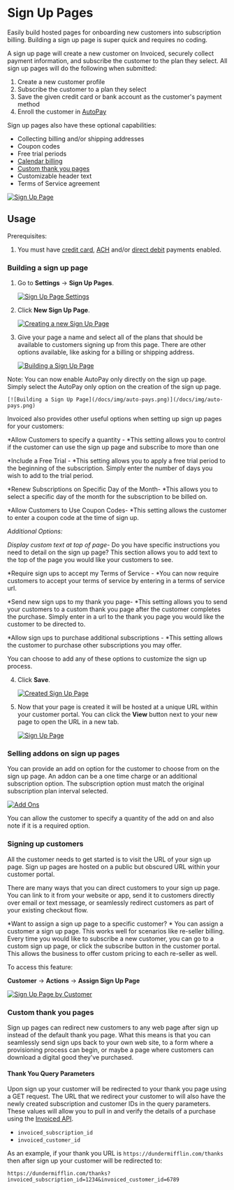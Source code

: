 # Sign Up Pages

Easily build hosted pages for onboarding new customers into subscription billing. Building a sign up page is super quick and requires no coding.

A sign up page will create a new customer on Invoiced, securely collect payment information, and subscribe the customer to the plan they select. All sign up pages will do the following when submitted:

1. Create a new customer profile
2. Subscribe the customer to a plan they select
3. Save the given credit card or bank account as the customer's payment method
4. Enroll the customer in [AutoPay](autopay)

Sign up pages also have these optional capabilities:

- Collecting billing and/or shipping addresses
- Coupon codes
- Free trial periods
- [Calendar billing](subscription-billing#calendar-billing)
- [Custom thank you pages](#custom-thank-you-pages)
- Customizable header text
- Terms of Service agreement

[![Sign Up Page](/docs/img/sign-up-page.png)](/docs/img/sign-up-page.png)

## Usage

Prerequisites:

1. You must have [credit card](/docs/payments/card), [ACH](/docs/payments/ach) and/or [direct debit](/docs/payments/direct-debit) payments enabled.

### Building a sign up page

1. Go to **Settings** &rarr; **Sign Up Pages**.

   [![Sign Up Page Settings](/docs/img/sign-up-pages-settings.png)](/docs/img/sign-up-pages-settings.png)

2. Click **New Sign Up Page**.

   [![Creating a new Sign Up Page](/docs/img/sign-up-pages-empty.png)](/docs/img/sign-up-pages-empty.png)

3. Give your page a name and select all of the plans that should be available to customers signing up from this page. There are other options available, like asking for a billing or shipping address.

   [![Building a Sign Up Page](/docs/img/sign-up-pages-new.png)](/docs/img/sign-up-pages-new.png)

 Note: You can now enable AutoPay only directly on the sign up page. Simply select the AutoPay only option on the creation of the sign up page. 

    [![Building a Sign Up Page](/docs/img/auto-pays.png)](/docs/img/auto-pays.png)


Invoiced also provides other useful options when setting up sign up pages for your customers:

*Allow Customers to specify a quantity - *This setting allows you to control if the customer can use the sign up page and subscribe to more than one 

*Include a Free Trial - *This setting allows you to apply a free trial period to the beginning of the subscription. Simply enter the number of days you wish to add to the trial period. 

*Renew Subscriptions on Specific Day of the Month- *This allows you to select a specific day of the month for the subscription to be billed on. 

*Allow Customers to Use Coupon Codes- *This setting allows the customer to enter a coupon code at the time of sign up.


*Additional Options:*

*Display custom text at top of page*- Do you have specific instructions you need to detail on the sign up page? This section allows you to add text to the top of the page you would like your customers to see.

*Require sign ups to accept my Terms of Service - *You can now require customers to accept your terms of service by entering in a terms of service url. 

*Send new sign ups to my thank you page- *This setting allows you to send your customers to a custom thank you page after the customer completes the purchase. Simply enter in a url to the thank you page you would like the customer to be directed to. 

*Allow sign ups to purchase additional subscriptions - *This setting allows the customer to purchase other subscriptions you may offer. 


You can choose to add any of these options to customize the sign up process.

4. Click **Save**.

   [![Created Sign Up Page](/docs/img/sign-up-pages-created.png)](/docs/img/sign-up-pages-created.png)

5. Now that your page is created it will be hosted at a unique URL within your customer portal. You can click the **View** button next to your new page to open the URL in a new tab.

   [![Sign Up Page](/docs/img/sign-up-page.png)](/docs/img/sign-up-page.png)

### Selling addons on sign up pages
You can provide an add on option for the customer to choose from on the sign up page. An addon can be a one time charge or an additional subscription option. The subscription option must match the original subscription plan interval selected. 

   [![Add Ons](/docs/img/addons.png)](/docs/img/addons.png)

You can allow the customer to specify a quantity of the add on and also note if it is a required option. 

### Signing up customers

All the customer needs to get started is to visit the URL of your sign up page. Sign up pages are hosted on a public but obscured URL within your customer portal.

There are many ways that you can direct customers to your sign up page. You can link to it from your website or app, send it to customers directly over email or text message, or seamlessly redirect customers as part of your existing checkout flow.


*Want to assign a sign up page to a specific customer? *
You can assign a customer a sign up page. This works well for scenarios like re-seller billing. Every time you would like to subscribe a new customer, you can go to a custom sign up page, or click the subscribe button in the customer portal. This allows the business to offer custom pricing to each re-seller as well. 

 To access this feature:

  **Customer** &rarr; **Actions** &rarr; **Assign Sign Up Page**

   [![Sign Up Page by Customer](/docs/img/signup-page-by-customer.png)](/docs/img/signup-page-by-customer.png)


### Custom thank you pages

Sign up pages can redirect new customers to any web page after sign up instead of the default thank you page. What this means is that you can seamlessly send sign ups back to your own web site, to a form where a provisioning process can begin, or maybe a page where customers can download a digital good they've purchased.

#### Thank You Query Parameters

Upon sign up your customer will be redirected to your thank you page using a GET request. The URL that we redirect your customer to will also have the newly created subscription and customer IDs in the query parameters. These values will allow you to pull in and verify the details of a purchase using the [Invoiced API](../dev).

- `invoiced_subscription_id`
- `invoiced_customer_id`

As an example, if your thank you URL is `https://dundermifflin.com/thanks` then after sign up your customer will be redirected to:

`https://dundermifflin.com/thanks?invoiced_subscription_id=1234&invoiced_customer_id=6789`

